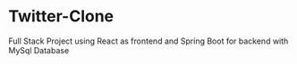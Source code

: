 # Twitter-Clone
Full Stack Project using React as frontend and Spring Boot for backend with MySql Database 
